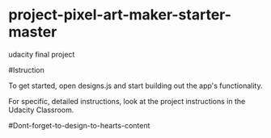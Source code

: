 # project-pixel-art-maker-starter-master
udacity final project

#Istruction

To get started, open designs.js and start building out the app's functionality.

For specific, detailed instructions, look at the project instructions in the Udacity Classroom.

#Dont-forget-to-design-to-hearts-content
